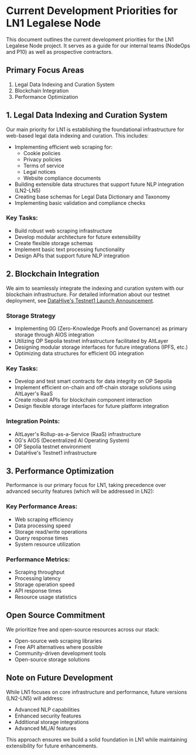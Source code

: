 # Current Development Priorities for LN1 Legalese Node

This document outlines the current development priorities for the LN1 Legalese Node project. It serves as a guide for our internal teams (NodeOps and P10) as well as prospective contractors.

## Primary Focus Areas

1. Legal Data Indexing and Curation System
2. Blockchain Integration
3. Performance Optimization

## 1. Legal Data Indexing and Curation System

Our main priority for LN1 is establishing the foundational infrastructure for web-based legal data indexing and curation. This includes:

- Implementing efficient web scraping for:
  - Cookie policies
  - Privacy policies
  - Terms of service
  - Legal notices
  - Website compliance documents
- Building extensible data structures that support future NLP integration (LN2-LN5)
- Creating base schemas for Legal Data Dictionary and Taxonomy
- Implementing basic validation and compliance checks

### Key Tasks:
- Build robust web scraping infrastructure
- Develop modular architecture for future extensibility
- Create flexible storage schemas
- Implement basic text processing functionality
- Design APIs that support future NLP integration

## 2. Blockchain Integration

We aim to seamlessly integrate the indexing and curation system with our blockchain infrastructure. For detailed information about our testnet deployment, see [DataHive's Testnet1 Launch Announcement](https://www.datahive.network/post/datahive-launches-testnet1-on-op-sepolia-facilitated-by-altlayer-advancing-integration-with-0g-aios).

### Storage Strategy
- Implementing 0G (Zero-Knowledge Proofs and Governance) as primary storage through AIOS integration
- Utilizing OP Sepolia testnet infrastructure facilitated by AltLayer
- Designing modular storage interfaces for future integrations (IPFS, etc.)
- Optimizing data structures for efficient 0G integration

### Key Tasks:
- Develop and test smart contracts for data integrity on OP Sepolia
- Implement efficient on-chain and off-chain storage solutions using AltLayer's RaaS
- Create robust APIs for blockchain component interaction
- Design flexible storage interfaces for future platform integration

### Integration Points:
- AltLayer's Rollup-as-a-Service (RaaS) infrastructure
- 0G's AIOS (Decentralized AI Operating System)
- OP Sepolia testnet environment
- DataHive's Testnet1 infrastructure

## 3. Performance Optimization

Performance is our primary focus for LN1, taking precedence over advanced security features (which will be addressed in LN2):

### Key Performance Areas:
- Web scraping efficiency
- Data processing speed
- Storage read/write operations
- Query response times
- System resource utilization

### Performance Metrics:
- Scraping throughput
- Processing latency
- Storage operation speed
- API response times
- Resource usage statistics

## Open Source Commitment

We prioritize free and open-source resources across our stack:
- Open-source web scraping libraries
- Free API alternatives where possible
- Community-driven development tools
- Open-source storage solutions

## Note on Future Development

While LN1 focuses on core infrastructure and performance, future versions (LN2-LN5) will address:
- Advanced NLP capabilities
- Enhanced security features
- Additional storage integrations
- Advanced ML/AI features

This approach ensures we build a solid foundation in LN1 while maintaining extensibility for future enhancements.
